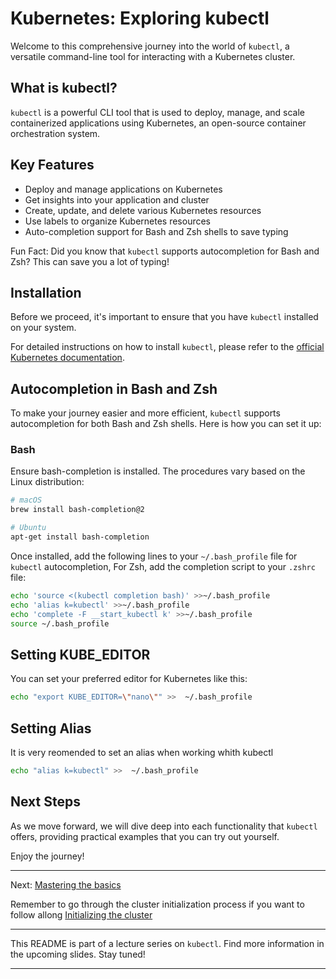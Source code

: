 # Kubernetes: Exploring kubectl

Welcome to this comprehensive journey into the world of `kubectl`, a versatile command-line tool for interacting with a Kubernetes cluster.

## What is kubectl?

`kubectl` is a powerful CLI tool that is used to deploy, manage, and scale containerized applications using Kubernetes, an open-source container orchestration system.

## Key Features

- Deploy and manage applications on Kubernetes
- Get insights into your application and cluster
- Create, update, and delete various Kubernetes resources
- Use labels to organize Kubernetes resources
- Auto-completion support for Bash and Zsh shells to save typing

Fun Fact: Did you know that `kubectl` supports autocompletion for Bash and Zsh? This can save you a lot of typing!

## Installation

Before we proceed, it's important to ensure that you have `kubectl` installed on your system.

For detailed instructions on how to install `kubectl`, please refer to the [official Kubernetes documentation](https://kubernetes.io/docs/tasks/tools/install-kubectl/).

## Autocompletion in Bash and Zsh

To make your journey easier and more efficient, `kubectl` supports autocompletion for both Bash and Zsh shells. Here is how you can set it up:

### Bash

Ensure bash-completion is installed. The procedures vary based on the Linux distribution:

```bash
# macOS
brew install bash-completion@2

# Ubuntu
apt-get install bash-completion
```

Once installed, add the following lines to your `~/.bash_profile` file for `kubectl` autocompletion,
For Zsh, add the completion script to your `.zshrc` file:

```bash
echo 'source <(kubectl completion bash)' >>~/.bash_profile
echo 'alias k=kubectl' >>~/.bash_profile
echo 'complete -F __start_kubectl k' >>~/.bash_profile
source ~/.bash_profile
```


## Setting KUBE_EDITOR

You can set your preferred editor for Kubernetes like this:

```bash
echo "export KUBE_EDITOR=\"nano\"" >>  ~/.bash_profile
```

## Setting Alias

It is very reomended to set an alias when working whith kubectl

```bash
echo "alias k=kubectl" >>  ~/.bash_profile
```


## Next Steps

As we move forward, we will dive deep into each functionality that `kubectl` offers, providing practical examples that you can try out yourself.

Enjoy the journey!

---

Next: [Mastering the basics](./Dry-Run-and-Set)

Remember to go through the cluster initialization process if you want to follow allong [Initializing the cluster](./Cluster-Setup/)

---

This README is part of a lecture series on `kubectl`. Find more information in the upcoming slides. Stay tuned!

---
